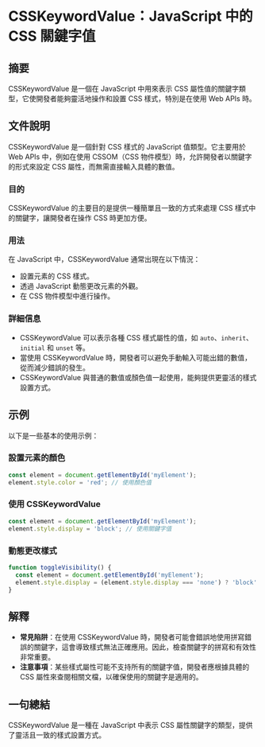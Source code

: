 <!--
Meta Description: # CSSKeywordValue：JavaScript 中的 CSS 關鍵字值 ## 摘要 CSSKeywordValue 是一個在 JavaScript 中用來表示 CSS 屬性值的關鍵字類型，它使開發者能夠靈活地操作和設置 CSS 樣式，特別是在使用 Web APIs 時。 ## 文件說明 C...
Meta Keywords: css, csskeywordvalue, javascript, element, style
-->

# CSSKeywordValue：JavaScript 中的 CSS 關鍵字值

## 摘要
CSSKeywordValue 是一個在 JavaScript 中用來表示 CSS 屬性值的關鍵字類型，它使開發者能夠靈活地操作和設置 CSS 樣式，特別是在使用 Web APIs 時。

## 文件說明
CSSKeywordValue 是一個針對 CSS 樣式的 JavaScript 值類型。它主要用於 Web APIs 中，例如在使用 CSSOM（CSS 物件模型）時，允許開發者以關鍵字的形式來設定 CSS 屬性，而無需直接輸入具體的數值。

### 目的
CSSKeywordValue 的主要目的是提供一種簡單且一致的方式來處理 CSS 樣式中的關鍵字，讓開發者在操作 CSS 時更加方便。

### 用法
在 JavaScript 中，CSSKeywordValue 通常出現在以下情況：
- 設置元素的 CSS 樣式。
- 透過 JavaScript 動態更改元素的外觀。
- 在 CSS 物件模型中進行操作。

### 詳細信息
- CSSKeywordValue 可以表示各種 CSS 樣式屬性的值，如 `auto`、`inherit`、`initial` 和 `unset` 等。
- 當使用 CSSKeywordValue 時，開發者可以避免手動輸入可能出錯的數值，從而減少錯誤的發生。
- CSSKeywordValue 與普通的數值或顏色值一起使用，能夠提供更靈活的樣式設置方式。

## 示例
以下是一些基本的使用示例：

### 設置元素的顏色
```javascript
const element = document.getElementById('myElement');
element.style.color = 'red'; // 使用顏色值
```

### 使用 CSSKeywordValue
```javascript
const element = document.getElementById('myElement');
element.style.display = 'block'; // 使用關鍵字值
```

### 動態更改樣式
```javascript
function toggleVisibility() {
  const element = document.getElementById('myElement');
  element.style.display = (element.style.display === 'none') ? 'block' : 'none'; // 使用 CSSKeywordValue
}
```

## 解釋
- **常見陷阱**：在使用 CSSKeywordValue 時，開發者可能會錯誤地使用拼寫錯誤的關鍵字，這會導致樣式無法正確應用。因此，檢查關鍵字的拼寫和有效性非常重要。
- **注意事項**：某些樣式屬性可能不支持所有的關鍵字值，開發者應根據具體的 CSS 屬性來查閱相關文檔，以確保使用的關鍵字是適用的。

## 一句總結
CSSKeywordValue 是一種在 JavaScript 中表示 CSS 屬性關鍵字的類型，提供了靈活且一致的樣式設置方式。
